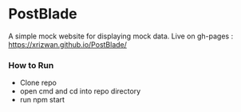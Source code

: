 # PostBlade
A simple mock website for displaying mock data.
Live on gh-pages : https://xrizwan.github.io/PostBlade/


### How to Run
- Clone repo
- open cmd and cd into repo directory
- run npm start

